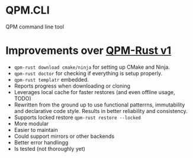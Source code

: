 # QPM.CLI
QPM command line tool

# Improvements over [QPM-Rust v1](https://github.com/RedBrumbler/QuestPackageManager-Rust)
- `qpm-rust download cmake/ninja` for setting up CMake and Ninja.
- `qpm-rust doctor` for checking if everything is setup properly.
- `qpm-rust templatr` embedded.
- Reports progress when downloading or cloning
- Leverages local cache for faster restores (and even offline usage, TODO)
- Rewritten from the ground up to use functional patterrns, immutability and declarative code style. Results in better reliability and consistency.
- Supports locked restore `qpm-rust restore --locked`
- More modular
- Easier to maintain
- Could support mirrors or other backends
- Better error handlingg
- Is tested (not thoroughly yet)
